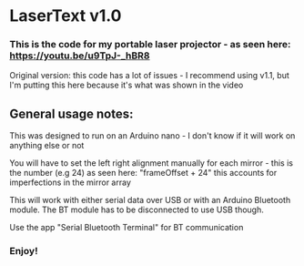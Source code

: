 # LaserText v1.0
### This is the code for my portable laser projector - as seen here: https://youtu.be/u9TpJ-_hBR8

Original version: this code has a lot of issues - I recommend using v1.1, but I'm putting this here because it's what was shown in the video

## General usage notes:

This was designed to run on an Arduino nano - I don't know if it will work on anything else or not

You will have to set the left right alignment manually for each mirror - this is the number (e.g 24) as seen here: "frameOffset + 24" this accounts for imperfections in the mirror array

This will work with either serial data over USB or with an Arduino Bluetooth module. The BT module has to be disconnected to use USB though. 

Use the app "Serial Bluetooth Terminal" for BT communication

### Enjoy!
